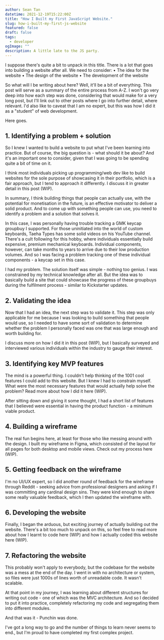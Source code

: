 ```yaml
---
author: Sean Tan
datetime: 2021-12-19T15:22:00Z
title: "How I Built my First JavaScript Website."
slug: how-i-built-my-first-js-website
featured: false
draft: false
tags:
  - developer
ogImage: ""
description: A little late to the JS party.
---
```


I suppose there's quite a bit to unpack in this title. There is a lot that goes into building a website after all. We need to consider:
• The idea for the website
• The design of the website
• The development of the website

So what will I be writing about here? Well, it'll be a bit of everything. This post will serve as a summary of the entire process from A-Z. I won't go very deep into how each step was done, considering that would make for a very long post, but I'll link out to other posts where I go into further detail, where relevant. I'd also like to caveat that I am no expert, but this was how I did it as a "student" of web development.

Here goes.

## 1. Identifying a problem + solution

So I knew I wanted to build a website to put what I've been learning into practice. But of course, the big question is - what should it be about? And it's an important one to consider, given that I was going to be spending quite a bit of time on it.

I think most individuals picking up programming/web dev like to build websites for the sole purpose of showcasing it in their portfolio, which is a fair approach, but I tend to approach it differently. I discuss it in greater detail in this post (WIP).

In summary, I think building things that people can actually use, with the potential for monetisation in the future, is an effective motivator to deliver a solid product. And to come up with something people can use, you need to identify a problem and a solution that solves it.

In this case, I was personally having trouble tracking a GMK keycap groupbuy I supported. For those uninitiated into the world of custom keyboards, Taeha Types has some solid videos on his YouTube channel. There's a cult following for this hobby, where individuals essentially build expensive, premium mechanical keyboards. Individual components, however, can take months to years to arrive due to their low production volumes. And so I was facing a problem tracking one of these individual components - a keycap set in this case.

I had my problem. The solution itself was simple - nothing too genius. I was constrained by my technical knowledge after all. But the idea was to basically build a site that could showcase the progress of these groupbuys during the fulfilment process - similar to Kickstarter updates.

## 2. Validating the idea

Now that I had an idea, the next step was to validate it. This step was only applicable for me because I was looking to build something that people would use, so I needed to have some sort of validation to determine whether the problem I personally faced was one that was large enough and worth building for.

I discuss more on how I did it in this post (WIP), but I basically surveyed and interviewed various individuals within the industry to gauge their interest.

## 3. Identifying key MVP features

The mind is a powerful thing. I couldn't help thinking of the 1001 cool features I could add to this website. But I knew I had to constrain myself. What were the most necessary features that would actually help solve the problem? Read more about how I did it here (WIP).

After sitting down and giving it some thought, I had a short list of features that I believed were essential in having the product function - a minimum viable product.

## 4. Building a wireframe

The real fun begins here, at least for those who like messing around with the design. I built my wireframe in Figma, which consisted of the layout for all pages for both desktop and mobile views. Check out my process here (WIP).

## 5. Getting feedback on the wireframe

I'm no UI/UX expert, so I did another round of feedback for the wireframe through Reddit - seeking advice from professional designers and asking if I was committing any cardinal design sins. They were kind enough to share some really valuable feedback, which I then updated the wireframe with.

## 6. Developing the website

Finally, I began the arduous, but exciting journey of actually building out the website. There's a bit too much to unpack on this, so feel free to read more about how I learnt to code here (WIP) and how I actually coded this website here (WIP).

## 7. Refactoring the website

This probably won't apply to everybody, but the codebase for the website was a mess at the end of the day. I went in with no architecture or system, so files were just 1000s of lines worth of unreadable code. It wasn't scalable.

At that point in my journey, I was learning about different structures for writing out code - one of which was the MVC architecture. And so I decided to put it into practice, completely refactoring my code and segregating them into different modules.

And that was it - Punchin was done.

I've got a long way to go and the number of things to learn never seems to end., but I'm proud to have completed my first complex project.
